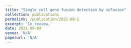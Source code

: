 ```yaml
---
title: "Single cell gene fusion detection by scFusion"
collection: publications
permalink: /publication/2021-09-1
excerpt: 'In review.'
date: 2021-09-04
venue: 'N/A'
paperurl: 'N/A'
---
```

